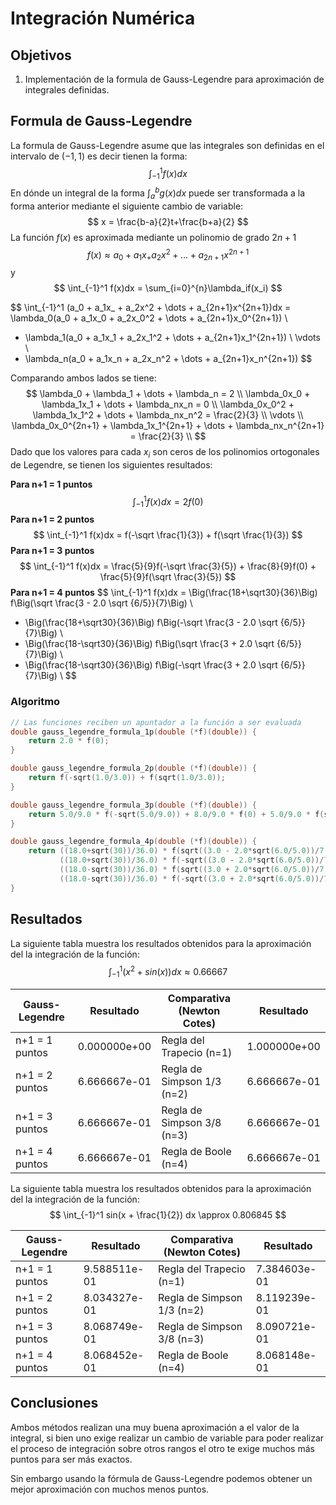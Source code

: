 # Integración Numérica

## Objetivos

1.  Implementación de la formula de Gauss-Legendre para aproximación de integrales definidas.

## Formula de Gauss-Legendre

La formula de Gauss-Legendre asume que las integrales son definidas en el intervalo de $(-1, 1)$ es decir tienen la forma:
$$
\int_{-1}^1 f(x)dx
$$
En dónde un integral de la forma $\int_{a}^b g(x)dx$ puede ser transformada a la forma anterior mediante el siguiente cambio de variable:
$$
x = \frac{b-a}{2}t+\frac{b+a}{2}
$$
La función $f(x)$ es aproximada mediante un polinomio de grado $2n+1$ 
$$
f(x) \approx a_0 + a_1x_ + a_2x^2 + \dots + a_{2n+1}x^{2n+1}
$$
y
$$
\int_{-1}^1 f(x)dx  = \sum_{i=0}^{n}\lambda_if(x_i)
$$

$$
\int_{-1}^1 (a_0 + a_1x_ + a_2x^2 + \dots + a_{2n+1}x^{2n+1})dx = 
\lambda_0(a_0 + a_1x_0 + a_2x_0^2 + \dots + a_{2n+1}x_0^{2n+1}) \\
+ \lambda_1(a_0 + a_1x_1 + a_2x_1^2 + \dots + a_{2n+1}x_1^{2n+1}) \\
\vdots \\
+ \lambda_n(a_0 + a_1x_n + a_2x_n^2 + \dots + a_{2n+1}x_n^{2n+1})
$$

Comparando ambos lados se tiene:
$$
\lambda_0 + \lambda_1 + \dots + \lambda_n = 2 \\
\lambda_0x_0 + \lambda_1x_1 + \dots + \lambda_nx_n = 0 \\
\lambda_0x_0^2 + \lambda_1x_1^2 + \dots + \lambda_nx_n^2 = \frac{2}{3} \\
\vdots \\
\lambda_0x_0^{2n+1} + \lambda_1x_1^{2n+1} + \dots + \lambda_nx_n^{2n+1} = \frac{2}{3} \\
$$
Dado que los valores para cada $x_i$ son ceros de los polinomios ortogonales de Legendre, se tienen los siguientes resultados:

**Para n+1 = 1 puntos**
$$
\int_{-1}^1 f(x)dx  = 2f(0)
$$
**Para n+1 = 2 puntos** 
$$
\int_{-1}^1 f(x)dx  = f(-\sqrt \frac{1}{3}) + f(\sqrt \frac{1}{3})
$$
**Para n+1 = 3 puntos** 
$$
\int_{-1}^1 f(x)dx = \frac{5}{9}f(-\sqrt \frac{3}{5}) + \frac{8}{9}f(0) + \frac{5}{9}f(\sqrt \frac{3}{5})
$$
**Para n+1 = 4 puntos** 
$$
\int_{-1}^1 f(x)dx = \Big(\frac{18+\sqrt30}{36}\Big) f\Big(\sqrt \frac{3 - 2.0 \sqrt {6/5}}{7}\Big) \\
+ \Big(\frac{18+\sqrt30}{36}\Big) f\Big(-\sqrt \frac{3 - 2.0 \sqrt {6/5}}{7}\Big) \\
+ \Big(\frac{18-\sqrt30}{36}\Big) f\Big(\sqrt \frac{3 + 2.0 \sqrt {6/5}}{7}\Big) \\
+ \Big(\frac{18-\sqrt30}{36}\Big) f\Big(-\sqrt \frac{3 + 2.0 \sqrt {6/5}}{7}\Big) \\
$$

### Algoritmo

```c++
// Las funciones reciben un apuntador a la función a ser evaluada
double gauss_legendre_formula_1p(double (*f)(double)) {
    return 2.0 * f(0);
}

double gauss_legendre_formula_2p(double (*f)(double)) {
    return f(-sqrt(1.0/3.0)) + f(sqrt(1.0/3.0));
}

double gauss_legendre_formula_3p(double (*f)(double)) {
    return 5.0/9.0 * f(-sqrt(5.0/9.0)) + 8.0/9.0 * f(0) + 5.0/9.0 * f(sqrt(5.0/9.0));
}

double gauss_legendre_formula_4p(double (*f)(double)) {
    return ((18.0+sqrt(30))/36.0) * f(sqrt((3.0 - 2.0*sqrt(6.0/5.0))/7.0)) +
           ((18.0+sqrt(30))/36.0) * f(-sqrt((3.0 - 2.0*sqrt(6.0/5.0))/7.0)) +
           ((18.0-sqrt(30))/36.0) * f(sqrt((3.0 + 2.0*sqrt(6.0/5.0))/7.0)) +
           ((18.0-sqrt(30))/36.0) * f(-sqrt((3.0 + 2.0*sqrt(6.0/5.0))/7.0));
}
```



## Resultados

La siguiente tabla muestra los resultados obtenidos para la aproximación del la integración de la función:
$$
\int_{-1}^1 (x^2 + sin(x)) dx \approx 0.66667
$$

| Gauss-Legendre | Resultado    | Comparativa (Newton Cotes) | Resultado    |
| -------------- | ------------ | -------------------------- | ------------ |
| n+1 = 1 puntos | 0.000000e+00 | Regla del Trapecio (n=1)   | 1.000000e+00 |
| n+1 = 2 puntos | 6.666667e-01 | Regla de Simpson 1/3 (n=2) | 6.666667e-01 |
| n+1 = 3 puntos | 6.666667e-01 | Regla de Simpson 3/8 (n=3) | 6.666667e-01 |
| n+1 = 4 puntos | 6.666667e-01 | Regla de Boole (n=4)       | 6.666667e-01 |



La siguiente tabla muestra los resultados obtenidos para la aproximación del la integración de la función:
$$
\int_{-1}^1 sin(x + \frac{1}{2}) dx \approx 0.806845
$$

| Gauss-Legendre | Resultado    | Comparativa (Newton Cotes) | Resultado    |
| -------------- | ------------ | -------------------------- | ------------ |
| n+1 = 1 puntos | 9.588511e-01 | Regla del Trapecio (n=1)   | 7.384603e-01 |
| n+1 = 2 puntos | 8.034327e-01 | Regla de Simpson 1/3 (n=2) | 8.119239e-01 |
| n+1 = 3 puntos | 8.068749e-01 | Regla de Simpson 3/8 (n=3) | 8.090721e-01 |
| n+1 = 4 puntos | 8.068452e-01 | Regla de Boole (n=4)       | 8.068148e-01 |



## Conclusiones

Ambos métodos realizan una muy buena aproximación a el valor de la integral, si bien uno exige realizar un cambio de variable para poder realizar el proceso de integración sobre otros rangos el otro te exige muchos más puntos para ser más exactos.

Sin embargo usando la fórmula de Gauss-Legendre podemos obtener un mejor aproximación con muchos menos puntos.